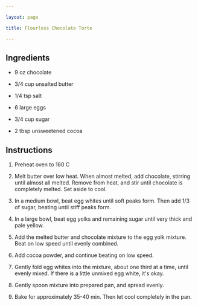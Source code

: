 ```yaml
---

layout: page

title: Flourless Chocolate Torte

---
```


## Ingredients

* 9 oz chocolate

* 3/4 cup unsalted butter

* 1/4 tsp salt

* 6 large eggs

* 3/4 cup sugar

* 2 tbsp unsweetened cocoa

## Instructions

1. Preheat oven to 160 C

2. Melt butter over low heat. When almost melted, add chocolate, stirring until almost all melted. Remove from heat, and stir until chocolate is completely melted. Set aside to cool.

3. In a medium bowl, beat egg whites until soft peaks form. Then add 1/3 of sugar, beating until stiff peaks form.

4. In a large bowl, beat egg yolks and remaining sugar until very thick and pale yellow.

5. Add the melted butter and chocolate mixture to the egg yolk mixture. Beat on low speed until evenly combined.

6. Add cocoa powder, and continue beating on low speed.

7. Gently fold egg whites into the mixture, about one third at a time, until evenly mixed. If there is a little unmixed egg white, it's okay.

8. Gently spoon mixture into prepared pan, and spread evenly. 

9. Bake for approximately 35-40 min. Then let cool completely in the pan.


